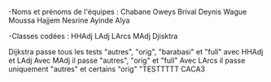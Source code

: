 -Noms et prénoms de l'équipes : 
Chabane Oweys
Brival Deynis
Wague Moussa
Hajjem Nesrine
Ayinde Alya

-Classes codées :
 HHAdj 
 LAdj
 LArcs
 MAdj
 Djisktra

Dijkstra passe tous les tests "autres", "orig", "barabasi" et "full" avec HHAdj et LAdj
Avec MAdj il passe "autres", "orig" et "full"
Avec LArcs il passe uniquement "autres" et certains "orig"
"TESTTTTT CACA3
